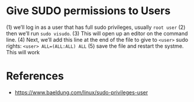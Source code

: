 # Give SUDO permissions to Users

(1) we’ll log in as a user that has full sudo privileges, usually `root user`
(2) then we’ll run `sudo visudo`. 
(3) This will open up an editor on the command line. 
(4) Next, we’ll add this line at the end of the file to give to `<user>` sudo rights:
`<user> ALL=(ALL:ALL) ALL`
(5) save the file and restart the systme. This will work 


# References
- https://www.baeldung.com/linux/sudo-privileges-user
